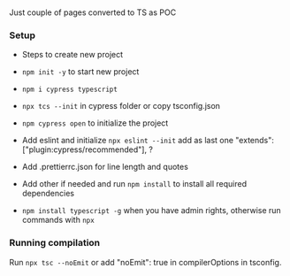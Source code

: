 ###

Just couple of pages converted to TS as POC

### Setup

- Steps to create new project

* `npm init -y` to start new project
* `npm i cypress typescript`
* `npx tcs --init` in cypress folder or copy tsconfig.json
* `npm cypress open` to initialize the project

* Add eslint and initialize `npx eslint --init`
  add as last one "extends": ["plugin:cypress/recommended"], ?
* Add .prettierrc.json for line length and quotes

* Add other if needed and run `npm install` to install all required dependencies
* `npm install typescript -g` when you have admin rights, otherwise run commands with `npx`

### Running compilation

Run `npx tsc --noEmit` or add "noEmit": true in compilerOptions in tsconfig.
